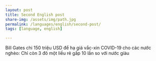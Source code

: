 ```yaml
---
layout: post
title: Second English post
share-img: /assets/img/path.jpg
permalink: /languages/english/second-post/
tags: [language, english]

---
```


Bill Gates chi 150 triệu USD để hạ giá vắc-xin COVID-19 cho các nước nghèo: Chỉ còn 3 đô một liều rẻ gấp 10 lần so với nước giàu
